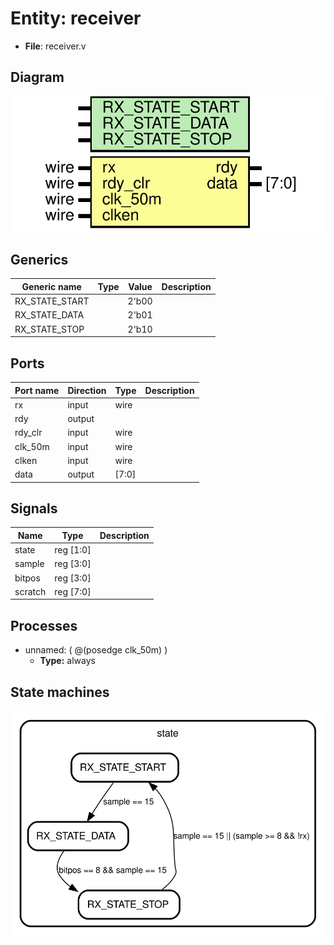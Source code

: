 # Entity: receiver 

- **File**: receiver.v
## Diagram

![Diagram](receiver.svg "Diagram")
## Generics

| Generic name   | Type | Value | Description |
| -------------- | ---- | ----- | ----------- |
| RX_STATE_START |      | 2'b00 |             |
| RX_STATE_DATA  |      | 2'b01 |             |
| RX_STATE_STOP  |      | 2'b10 |             |
## Ports

| Port name | Direction | Type  | Description |
| --------- | --------- | ----- | ----------- |
| rx        | input     | wire  |             |
| rdy       | output    |       |             |
| rdy_clr   | input     | wire  |             |
| clk_50m   | input     | wire  |             |
| clken     | input     | wire  |             |
| data      | output    | [7:0] |             |
## Signals

| Name    | Type      | Description |
| ------- | --------- | ----------- |
| state   | reg [1:0] |             |
| sample  | reg [3:0] |             |
| bitpos  | reg [3:0] |             |
| scratch | reg [7:0] |             |
## Processes
- unnamed: ( @(posedge clk_50m) )
  - **Type:** always
## State machines

![Diagram_state_machine_0]( stm_receiver_00.svg "Diagram")